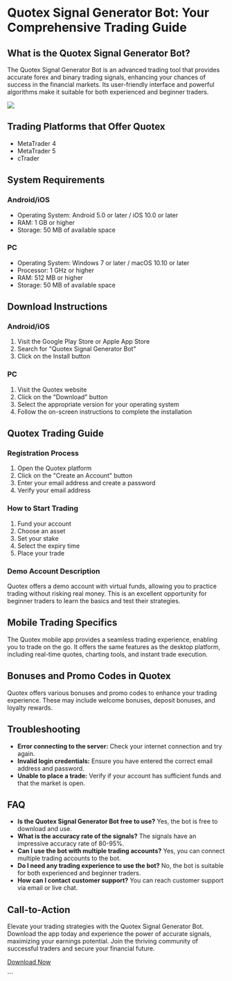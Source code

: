 # Quotex Signal Generator Bot: Your Comprehensive Trading Guide

## What is the Quotex Signal Generator Bot?

The Quotex Signal Generator Bot is an advanced trading tool that
provides accurate forex and binary trading signals, enhancing your
chances of success in the financial markets. Its user-friendly interface
and powerful algorithms make it suitable for both experienced and
beginner traders.

[![](https://static.quotex.io/files/4_en/300_250.jpg)](https://traff.sbs/brokerqxlid)

## Trading Platforms that Offer Quotex

-   MetaTrader 4
-   MetaTrader 5
-   cTrader

## System Requirements

### Android/iOS

-   Operating System: Android 5.0 or later / iOS 10.0 or later
-   RAM: 1 GB or higher
-   Storage: 50 MB of available space

### PC

-   Operating System: Windows 7 or later / macOS 10.10 or later
-   Processor: 1 GHz or higher
-   RAM: 512 MB or higher
-   Storage: 50 MB of available space

## Download Instructions

### Android/iOS

1.  Visit the Google Play Store or Apple App Store
2.  Search for "Quotex Signal Generator Bot"
3.  Click on the Install button

### PC

1.  Visit the Quotex website
2.  Click on the "Download" button
3.  Select the appropriate version for your operating system
4.  Follow the on-screen instructions to complete the installation

## Quotex Trading Guide

### Registration Process

1.  Open the Quotex platform
2.  Click on the "Create an Account" button
3.  Enter your email address and create a password
4.  Verify your email address

### How to Start Trading

1.  Fund your account
2.  Choose an asset
3.  Set your stake
4.  Select the expiry time
5.  Place your trade

### Demo Account Description

Quotex offers a demo account with virtual funds, allowing you to
practice trading without risking real money. This is an excellent
opportunity for beginner traders to learn the basics and test their
strategies.

## Mobile Trading Specifics

The Quotex mobile app provides a seamless trading experience, enabling
you to trade on the go. It offers the same features as the desktop
platform, including real-time quotes, charting tools, and instant trade
execution.

## Bonuses and Promo Codes in Quotex

Quotex offers various bonuses and promo codes to enhance your trading
experience. These may include welcome bonuses, deposit bonuses, and
loyalty rewards.

## Troubleshooting

-   **Error connecting to the server:** Check your internet connection
    and try again.
-   **Invalid login credentials:** Ensure you have entered the correct
    email address and password.
-   **Unable to place a trade:** Verify if your account has sufficient
    funds and that the market is open.

## FAQ

-   **Is the Quotex Signal Generator Bot free to use?** Yes, the bot is
    free to download and use.
-   **What is the accuracy rate of the signals?** The signals have an
    impressive accuracy rate of 80-95%.
-   **Can I use the bot with multiple trading accounts?** Yes, you can
    connect multiple trading accounts to the bot.
-   **Do I need any trading experience to use the bot?** No, the bot is
    suitable for both experienced and beginner traders.
-   **How can I contact customer support?** You can reach customer
    support via email or live chat.

## Call-to-Action

Elevate your trading strategies with the Quotex Signal Generator Bot.
Download the app today and experience the power of accurate signals,
maximizing your earnings potential. Join the thriving community of
successful traders and secure your financial future.

[Download Now](\%22https://traff.sbs/brokerqxlid\%22)

\`\`\`

